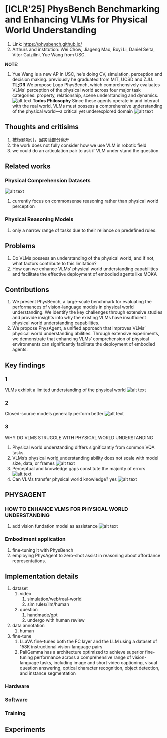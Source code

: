 # [ICLR'25] PhysBench Benchmarking and Enhancing VLMs for Physical World Understanding

1. Link: https://physbench.github.io/
2. Arthurs and institution: Wei Chow, Jiageng Mao, Boyi Li, Daniel Seita, Vitor Guizilini, Yue Wang from USC.

**NOTE:**
1. Yue Wang is a new AP in USC, he's doing CV, simulation, perception and decision making. previously he graduated from MIT, UCSD and ZJU.
**TL;DR**
We propose Logo PhysBench, which comprehensively evaluates VLMs' perception of the physical world across four major task categories: property, relationship, scene understanding and dynamics.![alt text](image.png)
**Todos**
**Philosophy**
Since these agents operate in and interact with the real world, VLMs must possess a comprehensive understanding of the physical world—a critical yet underexplored domain
![alt text](image-1.png)
## Thoughts and critisims
1. 被标题吸引，因实验部分离开
2. the work does not fully consider how we use VLM in robotic field
3. we could do an articulation pair to ask if VLM under stand the question.
## Related works
### Physical Comprehension Datasets
![alt text](image-2.png)
1. currently focus on commonsense reasoning rather than physical world perception
### Physical Reasoning Models
1. only a narrow range of tasks due to their reliance on predefined rules.
## Problems
1. Do VLMs possess an understanding of the physical world, and if not, what factors contribute to this limitation?
2. How can we enhance VLMs’ physical world understanding capabilities and facilitate the effective deployment of embodied agents like MOKA
## Contributions
1. We present PhysBench, a large-scale benchmark for evaluating the performances of vision-language models in physical world understanding. We identify the key challenges through extensive studies and provide insights into why the existing VLMs have insufficient physical world understanding capabilities.
2. We propose PhysAgent, a unified approach that improves VLMs’ physical world understanding abilities. Through extensive experiments, we demonstrate that enhancing VLMs’ comprehension of physical environments can significantly facilitate the deployment of embodied agents.
## Key findings
### 1
VLMs exhibit a limited understanding of the physical world
![alt text](image-3.png)
### 2
Closed-source models generally perform better
![alt text](image-4.png)
### 3
WHY DO VLMS STRUGGLE WITH PHYSICAL WORLD UNDERSTANDING
1. Physical world understanding differs significantly from common VQA tasks.
2. VLMs’s physical world understanding ability does not scale with model size, data, or frames
   ![alt text](image-5.png)
3. Perceptual and knowledge gaps constitute the majority of errors
![alt text](image-6.png)
1. Can VLMs transfer physical world knowledge?
yes
![alt text](image-7.png)
## PHYSAGENT
### HOW TO ENHANCE VLMS FOR PHYSICAL WORLD UNDERSTANDING
1. add vision fundation model as assistance
   ![alt text](image-8.png)
### Embodiment application
1. fine-tuning it with PhysBench
2. employing PhysAgent to zero-shot assist in reasoning about affordance representations.
## Implementation details
1. dataset
   1. video
      1. simulation/web/real-world
      2. sim rules/llm/human
   2. question
      1. handmade/gpt
      2. undergo with human review
2. data annotation
   1. human
3. fine-tune
   1. LLaVA fine-tunes both the FC layer and the LLM using a dataset of 158K instructional vision-language pairs
   2. PaliGemma has a architecture optimized to achieve superior fine-tuning performance across a comprehensive range of vision-language tasks, including image and short video captioning, visual question answering, optical character recognition, object detection, and instance segmentation
### Hardware
### Software
### Training
## Experiments
